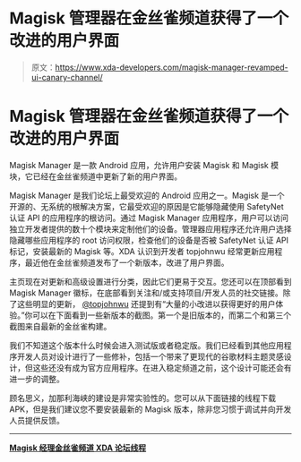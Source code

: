 # Magisk 管理器在金丝雀频道获得了一个改进的用户界面

> 原文：<https://www.xda-developers.com/magisk-manager-revamped-ui-canary-channel/>

# Magisk 管理器在金丝雀频道获得了一个改进的用户界面

Magisk Manager 是一款 Android 应用，允许用户安装 Magisk 和 Magisk 模块，它已经在金丝雀频道中更新了新的用户界面。

Magisk Manager 是我们论坛上最受欢迎的 Android 应用之一。Magisk 是一个开源的、无系统的根解决方案，它最受欢迎的原因是它能够隐藏使用 SafetyNet 认证 API 的应用程序的根访问。通过 Magisk Manager 应用程序，用户可以访问独立开发者提供的数十个模块来定制他们的设备。管理器应用程序还允许用户选择隐藏哪些应用程序的 root 访问权限，检查他们的设备是否被 SafetyNet 认证 API 标记，安装最新的 Magisk 等。XDA 认识到开发者 topjohnwu 经常更新应用程序，最近他在金丝雀频道发布了一个新版本，改进了用户界面。

主页现在对更新和高级设置进行分类，因此它们更易于交互。您还可以在顶部看到 Magisk Manager 徽标，在底部看到关注和/或支持项目/开发人员的社交链接。除了这些明显的更新， [@topjohnwu](https://twitter.com/topjohnwu) 还提到有“大量的小改进以获得更好的用户体验。”你可以在下面看到一些新版本的截图。第一个是旧版本的，而第二个和第三个截图来自最新的金丝雀构建。

我们不知道这个版本什么时候会进入测试版或者稳定版。我们已经看到其他应用程序开发人员对设计进行了一些修补，包括一个带来了更现代的谷歌材料主题灵感设计，但这些还没有成为官方应用程序。在进入稳定频道之前，这个设计可能还会有进一步的调整。

顾名思义，加那利海峡的建设是非常实验性的。您可以从下面链接的线程下载 APK，但是我们建议您不要安装最新的 Magisk 版本，除非您习惯于调试并向开发人员提供反馈。

* * *

[**Magisk 经理金丝雀频道 XDA 论坛线程**](https://forum.xda-developers.com/apps/magisk/dev-magisk-canary-channel-bleeding-edge-t3839337)